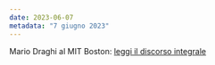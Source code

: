 ```yaml
---
date: 2023-06-07
metadata: "7 giugno 2023"
---
```


Mario Draghi al MIT Boston: <a href="/assets/2023-06-07-draghi-discorso-mit.pdf" target="_blank">leggi il discorso integrale</a>
